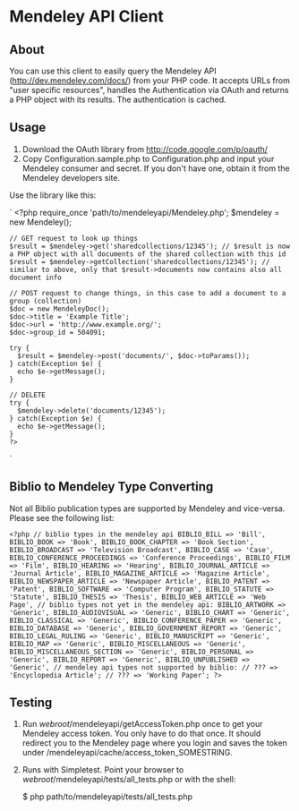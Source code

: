 Mendeley API Client
===================

About
-----

You can use this client to easily query the Mendeley API (http://dev.mendeley.com/docs/) from your PHP code.
It accepts URLs from "user specific resources", handles the Authentication via OAuth and returns a PHP object with its results. The authentication is cached.

Usage
-----

1. Download the OAuth library from http://code.google.com/p/oauth/
2. Copy Configuration.sample.php to Configuration.php and input your Mendeley consumer and secret. If you don't have one, obtain it from the Mendeley developers site.

Use the library like this:

`
    <?php
    require_once 'path/to/mendeleyapi/Mendeley.php';
    $mendeley = new Mendeley();
    
    // GET request to look up things
    $result = $mendeley->get('sharedcollections/12345'); // $result is now a PHP object with all documents of the shared collection with this id
    $result = $mendeley->getCollection('sharedcollections/12345'); // similar to above, only that $result->documents now contains also all document info
    
    // POST request to change things, in this case to add a document to a group (collection)
    $doc = new MendeleyDoc();
    $doc->title = 'Example Title';
    $doc->url = 'http://www.example.org/';
    $doc->group_id = 504091;
    
    try {
      $result = $mendeley->post('documents/', $doc->toParams());
    } catch(Exception $e) {
      echo $e->getMessage();
    }
    
    // DELETE
    try {
      $mendeley->delete('documents/12345');
    } catch(Exception $e) {
      echo $e->getMessage();
    }
    ?>
`

Biblio to Mendeley Type Converting
----------------------------------

Not all Biblio publication types are supported by Mendeley and vice-versa. Please see the following list:

`
    <?php
    // biblio types in the mendeley api
    BIBLIO_BILL => 'Bill',
    BIBLIO_BOOK => 'Book',
    BIBLIO_BOOK_CHAPTER => 'Book Section',
    BIBLIO_BROADCAST => 'Television Broadcast',
    BIBLIO_CASE => 'Case',
    BIBLIO_CONFERENCE_PROCEEDINGS => 'Conference Proceedings',
    BIBLIO_FILM => 'Film',
    BIBLIO_HEARING => 'Hearing',
    BIBLIO_JOURNAL_ARTICLE => 'Journal Article',
    BIBLIO_MAGAZINE_ARTICLE => 'Magazine Article',
    BIBLIO_NEWSPAPER_ARTICLE => 'Newspaper Article',
    BIBLIO_PATENT => 'Patent',
    BIBLIO_SOFTWARE => 'Computer Program',
    BIBLIO_STATUTE => 'Statute',
    BIBLIO_THESIS => 'Thesis',
    BIBLIO_WEB_ARTICLE => 'Web Page',
    // biblio types not yet in the mendeley api:
    BIBLIO_ARTWORK => 'Generic',
    BIBLIO_AUDIOVISUAL => 'Generic',
    BIBLIO_CHART => 'Generic',
    BIBLIO_CLASSICAL => 'Generic',
    BIBLIO_CONFERENCE_PAPER => 'Generic',
    BIBLIO_DATABASE => 'Generic',
    BIBLIO_GOVERNMENT_REPORT => 'Generic',
    BIBLIO_LEGAL_RULING => 'Generic',
    BIBLIO_MANUSCRIPT => 'Generic',
    BIBLIO_MAP => 'Generic',
    BIBLIO_MISCELLANEOUS => 'Generic',
    BIBLIO_MISCELLANEOUS_SECTION => 'Generic',
    BIBLIO_PERSONAL => 'Generic',
    BIBLIO_REPORT => 'Generic',
    BIBLIO_UNPUBLISHED => 'Generic',
    // mendeley api types not supported by biblio:
    // ??? => 'Encyclopedia Article';
    // ??? => 'Working Paper'; ?>
`

Testing
-------

1. Run _webroot_/mendeleyapi/getAccessToken.php once to get your Mendeley access token. You only have to do that once. It should redirect you to the Mendeley page where you login and saves the token under /mendeleyapi/cache/access_token_SOMESTRING.
2. Runs with Simpletest. Point your browser to _webroot_/mendeleyapi/tests/all_tests.php or with the shell:

    $ php path/to/mendeleyapi/tests/all_tests.php
